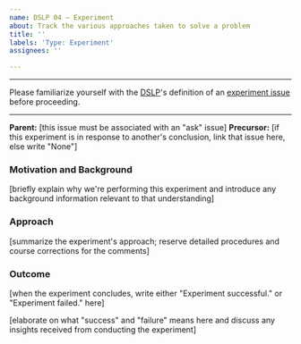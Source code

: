 ```yaml
---
name: DSLP 04 – Experiment
about: Track the various approaches taken to solve a problem
title: ''
labels: 'Type: Experiment'
assignees: ''

---
```


***
Please familiarize yourself with the [DSLP](https://github.com/dslp/dslp)'s definition of an [experiment issue](https://github.com/dslp/dslp/blob/main/issue-types/4-experiment-issues.md) before proceeding.
***

**Parent:** [this issue must be associated with an "ask" issue]
**Precursor:** [if this experiment is in response to another's conclusion, link that issue here, else write "None"]

### Motivation and Background
[briefly explain why we're performing this experiment and introduce any background information relevant to that understanding]

### Approach
[summarize the experiment's approach; reserve detailed procedures and course corrections for the comments]

### Outcome
[when the experiment concludes, write either "Experiment successful." or "Experiment failed." here]

[elaborate on what "success" and "failure" means here and discuss any insights received from conducting the experiment]
